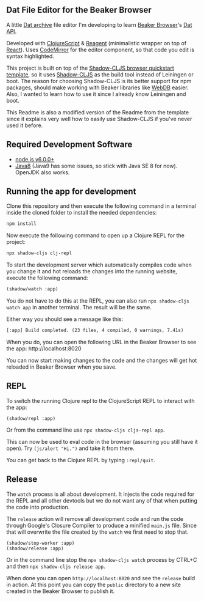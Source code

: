 ## Dat File Editor for the Beaker Browser

A little [Dat archive](https://datproject.org/) file editor I'm developing to learn [Beaker Browser](https://beakerbrowser.com/)'s [Dat API](https://beakerbrowser.com/docs/apis/).

Developed with [ClojureScript](https://clojurescript.org/) & [Reagent](https://reagent-project.github.io/) (minimalistic wrapper on top of [React](https://reactjs.org/)). Uses [CodeMirror](https://codemirror.net/) for the editor component, so that code you edit is syntax highlighted.

This project is built on top of the [Shadow-CLJS browser quickstart template](https://github.com/shadow-cljs/quickstart-browser), so it uses [Shadow-CLJS](http://shadow-cljs.org/) as the build tool instead of Leiningen or boot. The reason for choosing Shadow-CLJS is its better support for npm packages, should make working with Beaker libraries like [WebDB](https://github.com/beakerbrowser/webdb) easier. Also, I wanted to learn how to use it since I already know Leiningen and boot.

This Readme is also a modified version of the Readme from the template since it explains very well how to easily use Shadow-CLJS if you've never used it before.

## Required Development Software

- [node.js v6.0.0+](https://nodejs.org/en/download/)
- [Java8](http://www.oracle.com/technetwork/java/javase/downloads/index.html) (Java9 has some issues, so stick with Java SE 8 for now). OpenJDK also works.

## Running the app for development

Clone this repository and then execute the following command in a terminal inside the cloned folder to install the needed dependencies:

```bash
npm install
```
Now execute the following command to open up a Clojure REPL for the project:

```bash
npx shadow-cljs clj-repl
```

To start the development server which automatically compiles code when you change it and hot reloads the changes into the running website, execute the following command:

```txt
(shadow/watch :app)
```

You do not have to do this at the REPL, you can also run `npx shadow-cljs watch app` in another terminal. The result will be the same.

Either way you should see a message like this:

```txt
[:app] Build completed. (23 files, 4 compiled, 0 warnings, 7.41s)
```

When you do, you can open the following URL in the Beaker Browser to see the app: http://localhost:8020

You can now start making changes to the code and the changes will get hot reloaded in Beaker Browser when you save.

## REPL

To switch the running Clojure repl to the ClojureScript REPL to interact with the app:

```
(shadow/repl :app)
```

Or from the command line use `npx shadow-cljs cljs-repl app`.

This can now be used to eval code in the browser (assuming you still have it open). Try `(js/alert "Hi.")` and take it from there.

You can get back to the Clojure REPL by typing `:repl/quit`.

## Release

The `watch` process is all about development. It injects the code required for the REPL and all other devtools but we do not want any of that when putting the code into production.

The `release` action will remove all development code and run the code through Google's Closure Compiler to produce a minified `main.js` file. Since that will overwrite the file created by the `watch` we first need to stop that.

```
(shadow/stop-worker :app)
(shadow/release :app)
```

Or in the command line stop the `npx shadow-cljs watch` process by CTRL+C and then `npx shadow-cljs release app`.

When done you can open `http://localhost:8020` and see the `release` build in action. At this point you can copy the `public` directory to a new site created in the Beaker Browser to publish it.
